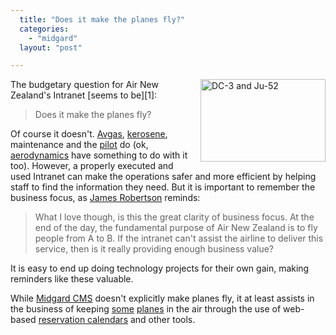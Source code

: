 ```yaml
---
  title: "Does it make the planes fly?"
  categories: 
    - "midgard"
  layout: "post"

---
```

<img src="https://s3.eu-central-1.amazonaws.com/bergie-iki-fi/DC3_and_Ju52_on_EFHF.jpg" border="0" height="132" width="200" alt="DC-3 and Ju-52" title="Airveteran DC-3 and Lufthansa Ju-52 on top of Helsinki-Malmi airport" style="margin-left: 10px;" align="right" />
The budgetary question for Air New Zealand's Intranet [seems to be][1]:

> Does it make the planes fly?

Of course it doesn't. [Avgas][2], [kerosene][3], maintenance and the [pilot][5] do (ok, [aerodynamics][10] have something to do with it too). However, a properly executed and used Intranet can make the operations safer and more efficient by helping staff to find the information they need. But it is important to remember the business focus, as [James Robertson][4] reminds:

> What I love though, is this the great clarity of business focus. At the end of the day, the fundamental purpose of Air New Zealand is to fly people from A to B. If the intranet can't assist the airline to deliver this service, then is it really providing enough business value?

It is easy to end up doing technology projects for their own gain, making reminders like these valuable.

While [Midgard CMS][6] doesn't explicitly make planes fly, it at least assists in the business of keeping [some][7] [planes][8] in the air through the use of web-based [reservation calendars][9] and other tools.

[1]: http://www.steptwo.com.au/columntwo/archives/001912.html
[2]: http://en.wikipedia.org/wiki/Avgas
[3]: http://en.wikipedia.org/wiki/Kerosene
[4]: http://www.steptwo.com.au/about/staff/jamesr/index.html
[5]: http://en.wikipedia.org/wiki/Aviator
[6]: http://www.midgard-project.org/
[7]: http://www.paradox.fi/aviation.html
[8]: http://www.mik.fi/lentaminen/koneet/
[9]: http://www.openpsa.org/
[10]: http://en.wikipedia.org/wiki/Aerodynamics
